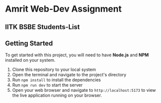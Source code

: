 # Amrit Web-Dev Assignment

## IITK BSBE Students-List

<h2>Getting Started</h2>

<p>To get started with this project, you will need to have <strong>Node.js</strong> and <strong>NPM</strong> installed on your system.</p>

<ol>
	<li>Clone this repository to your local system</li>
	<li>Open the terminal and navigate to the project's directory</li>
	<li>Run <code>npm install</code> to install the dependencies</li>
	<li>Run <code>npm run dev</code> to start the server</li>
	<li>Open your web browser and navigate to <code>http://localhost:5173</code> to view the live application running on your browser.</li>
</ol>
